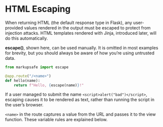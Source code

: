 # HTML Escaping

When returning HTML (the default response type in Flask), any user-provided values rendered in the output must be escaped to protect from injection attacks. HTML templates rendered with Jinja, introduced later, will do this automatically.

**escape()**, shown here, can be used manually. It is omitted in most examples for brevity, but you should always be aware of how you’re using untrusted data.

```python
from markupsafe import escape

@app.route("/<name>")
def hello(name):
    return f"Hello, {escape(name)}!"
```

If a user managed to submit the name `<script>alert("bad")</script>`, escaping causes it to be rendered as text, rather than running the script in the user’s browser.

`<name>` in the route captures a value from the URL and passes it to the view function. These variable rules are explained below.